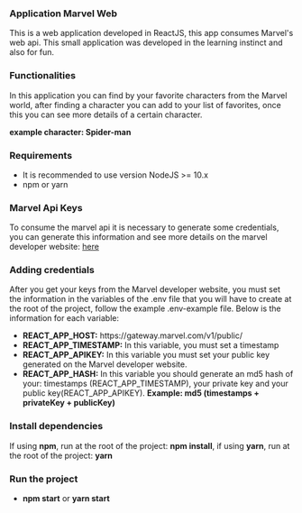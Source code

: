 <h3>Application Marvel Web</h3>

<p> 
This is a web application developed in ReactJS, this app consumes Marvel's web api. This small application was developed in the learning instinct and also for fun.
</p>

<h3>Functionalities</h3>

<p> 
 In this application you can find by your favorite characters from the Marvel world, after finding a character you can add to your list of favorites, once this you can see more details of a certain character.
</p>
<b>example character: Spider-man</b>

<h3>Requirements</h3>

<ul>
  <li>It is recommended to use version NodeJS >= 10.x</li>
  <li>npm or yarn</li>
</ul>
 
 <h3>Marvel Api Keys</h3>
 
 <p> 
   To consume the marvel api it is necessary to generate some credentials, you can generate this information and see more details on the marvel developer website:       <a href="https://developer.marvel.com/" >here</a>
 </p>
 
  <h3>Adding credentials</h3>
  
   <p> 
  After you get your keys from the Marvel developer website, you must set the information in the variables of the .env file that you will have to create at the root of the project, follow the example .env-example file. Below is the information for each variable:
 </p>
 
 <ul>
  <li><b>REACT_APP_HOST:</b> https://gateway.marvel.com/v1/public/</li>
  <li><b>REACT_APP_TIMESTAMP:</b> In this variable, you must set a timestamp</li>
  <li><b>REACT_APP_APIKEY:</b> In this variable you must set your public key generated on the Marvel developer website.</li>
  <li><b>REACT_APP_HASH:</b> In this variable you should generate an md5 hash of your: timestamps (REACT_APP_TIMESTAMP), your private key and your public key(REACT_APP_APIKEY).  <b>Example: md5 (timestamps + privateKey + publicKey)</b></li>
</ul>

<h3>Install dependencies</h3>
<p> 
 If using <b>npm</b>, run at the root of the project: <b>npm install</b>, if using <b>yarn</b>, run at the root of the project: <b>yarn</b>
</p>

<h3>Run the project</h3>
<ul>
 <li><b>npm start</b> or <b>yarn start</b></li>
</ul> 
 

